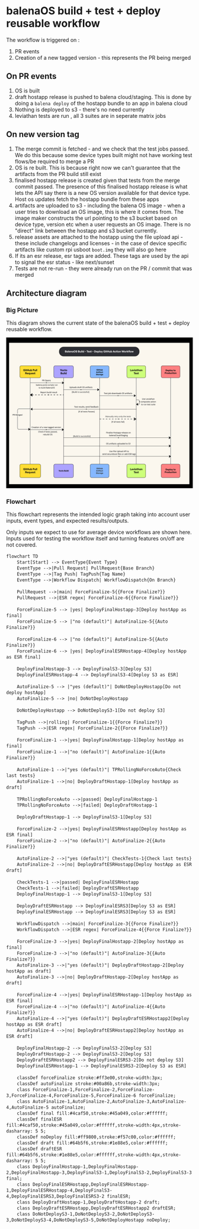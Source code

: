 # balenaOS build + test + deploy reusable workflow

The workflow is triggered on :

1. PR events
2. Creation of a new tagged version - this represents the PR being merged

## On PR events

1. OS is built
2. draft hostapp release is pushed to balena cloud/staging. This is done by doing a `balena deploy` of the hostapp bundle to an app in balena cloud
3. Nothing is deployed to s3 - there's no need currently
4. leviathan tests are run , all 3 suites are in seperate matrix jobs

## On new version tag

1. The merge commit is fetched - and we check that the test jobs passed. We do this because some device types built might not have working test flows/be required to merge a PR
2. OS is re built. This is because right now we can't guarantee that the artifacts from the PR build still exist
3. finalised hostapp release is created given that tests from the merge commit passed. The presence of this finalised hostapp release is what lets the API say there is a new OS version available for that device type. Host os updates fetch the hostapp bundle from these apps
4. artifacts are uploaded to s3 - including the balena OS image - when a user tries to download an OS image, this is where it comes from. The image maker constructs the url pointing to the s3 bucket based on device type, version etc when a user requests an OS image. There is no "direct" link between the hostapp and s3 bucket currently.
5. release assets are attached to the hostapp using the file upload api - these include changelogs and licenses - in the case of device specific artifacts like custom rpi usboot `boot.img` they will also go here
6. If its an esr release, esr tags are added. These tags are used by the api to signal the esr status - like next/sunset
7. Tests are not re-run - they were already run on the PR / commit that was merged

## Architecture diagram

### Big Picture

This diagram shows the current state of the balenaOS build + test + deploy reusable workflow.

![](../../flowchart.jpg)

### Flowchart

This flowchart represents the intended logic graph taking into account
user inputs, event types, and expected results/outputs.

Only inputs we expect to use for average device workflows are shown here.
Inputs used for testing the workflow itself and turning features on/off are not covered.

```mermaid
flowchart TD
    Start[Start] --> EventType{Event Type}
    EventType -->|Pull Request| PullRequest{Base Branch}
    EventType -->|Tag Push| TagPush{Tag Name}
    EventType -->|Workflow Dispatch| WorkflowDispatch{On Branch}

    PullRequest -->|main| ForceFinalize-5{{Force Finalize?}}
    PullRequest -->|ESR regex| ForceFinalize-6{{Force Finalize?}}

    ForceFinalize-5 --> |yes| DeployFinalHostapp-3[Deploy hostApp as final]
    ForceFinalize-5 --> |"no (default)"| AutoFinalize-5{{Auto Finalize?}}

    ForceFinalize-6 --> |"no (default)"| AutoFinalize-5{{Auto Finalize?}}
    ForceFinalize-6 --> |yes| DeployFinalESRHostapp-4[Deploy hostApp as ESR final]

    DeployFinalHostapp-3 --> DeployFinalS3-3[Deploy S3]
    DeployFinalESRHostapp-4 --> DeployFinalS3-4[Deploy S3 as ESR]

    AutoFinalize-5 --> |"yes (default)"| DoNotDeployHostapp[Do not deploy hostApp]
    AutoFinalize-5 --> |no| DoNotDeployHostapp
    
    DoNotDeployHostapp --> DoNotDeployS3-1[Do not deploy S3]

    TagPush -->|rolling| ForceFinalize-1{{Force Finalize?}}
    TagPush -->|ESR regex| ForceFinalize-2{{Force Finalize?}}

    ForceFinalize-1 -->|yes| DeployFinalHostapp-1[Deploy hostApp as final]
    ForceFinalize-1 -->|"no (default)"| AutoFinalize-1{{Auto Finalize?}}

    AutoFinalize-1 -->|"yes (default)"| TPRollingNoForceAuto{Check last tests}
    AutoFinalize-1 -->|no| DeployDraftHostapp-1[Deploy hostApp as draft]

    TPRollingNoForceAuto -->|passed| DeployFinalHostapp-1
    TPRollingNoForceAuto -->|failed| DeployDraftHostapp-1

    DeployDraftHostapp-1 --> DeployFinalS3-1[Deploy S3]

    ForceFinalize-2 -->|yes| DeployFinalESRHostapp[Deploy hostApp as ESR final]
    ForceFinalize-2 -->|"no (default)"| AutoFinalize-2{{Auto Finalize?}}

    AutoFinalize-2 -->|"yes (default)"| CheckTests-1{Check last tests}
    AutoFinalize-2 -->|no| DeployDraftESRHostapp[Deploy hostApp as ESR draft]

    CheckTests-1 -->|passed| DeployFinalESRHostapp
    CheckTests-1 -->|failed| DeployDraftESRHostapp
    DeployFinalHostapp-1 --> DeployFinalS3-1[Deploy S3]

    DeployDraftESRHostapp --> DeployFinalESRS3[Deploy S3 as ESR]
    DeployFinalESRHostapp --> DeployFinalESRS3[Deploy S3 as ESR]
    
    WorkflowDispatch -->|main| ForceFinalize-3{{Force Finalize?}}
    WorkflowDispatch -->|ESR regex| ForceFinalize-4{{Force Finalize?}}

    ForceFinalize-3 -->|yes| DeployFinalHostapp-2[Deploy hostApp as final]
    ForceFinalize-3 -->|"no (default)"| AutoFinalize-3{{Auto Finalize?}}
    AutoFinalize-3 -->|"yes (default)"| DeployDraftHostapp-2[Deploy hostApp as draft]
    AutoFinalize-3 -->|no| DeployDraftHostapp-2[Deploy hostApp as draft]

    ForceFinalize-4 -->|yes| DeployFinalESRHostapp-1[Deploy hostApp as ESR final]
    ForceFinalize-4 -->|"no (default)"| AutoFinalize-4{{Auto Finalize?}}
    AutoFinalize-4 -->|"yes (default)"| DeployDraftESRHostapp2[Deploy hostApp as ESR draft]
    AutoFinalize-4 -->|no| DeployDraftESRHostapp2[Deploy hostApp as ESR draft]

    DeployFinalHostapp-2 --> DeployFinalS3-2[Deploy S3]
    DeployDraftHostapp-2 --> DeployFinalS3-2[Deploy S3]
    DeployDraftESRHostapp2 --> DeployFinalESRS3-2[Do not deploy S3]
    DeployFinalESRHostapp-1 --> DeployFinalESRS3-2[Deploy S3 as ESR]

    classDef forceFinalize stroke:#ff3e00,stroke-width:3px;
    classDef autoFinalize stroke:#00a86b,stroke-width:3px;
    class ForceFinalize-1,ForceFinalize-2,ForceFinalize-3,ForceFinalize-4,ForceFinalize-5,ForceFinalize-6 forceFinalize;
    class AutoFinalize-1,AutoFinalize-2,AutoFinalize-3,AutoFinalize-4,AutoFinalize-5 autoFinalize;
    classDef final fill:#4caf50,stroke:#45a049,color:#ffffff;
    classDef finalESR fill:#4caf50,stroke:#45a049,color:#ffffff,stroke-width:4px,stroke-dasharray: 5 5;
    classDef noDeploy fill:#ff9800,stroke:#f57c00,color:#ffffff;
    classDef draft fill:#64b5f6,stroke:#1e88e5,color:#ffffff;
    classDef draftESR fill:#64b5f6,stroke:#1e88e5,color:#ffffff,stroke-width:4px,stroke-dasharray: 5 5;
    class DeployFinalHostapp-1,DeployFinalHostapp-2,DeployFinalHostapp-3,DeployFinalS3-1,DeployFinalS3-2,DeployFinalS3-3 final;
    class DeployFinalESRHostapp,DeployFinalESRHostapp-1,DeployFinalESRHostapp-4,DeployFinalS3-4,DeployFinalESRS3,DeployFinalESRS3-2 finalESR;
    class DeployDraftHostapp-1,DeployDraftHostapp-2 draft;
    class DeployDraftESRHostapp,DeployDraftESRHostapp2 draftESR;
    class DoNotDeployS3-1,DoNotDeployS3-2,DoNotDeployS3-3,DoNotDeployS3-4,DoNotDeployS3-5,DoNotDeployHostapp noDeploy;
```

